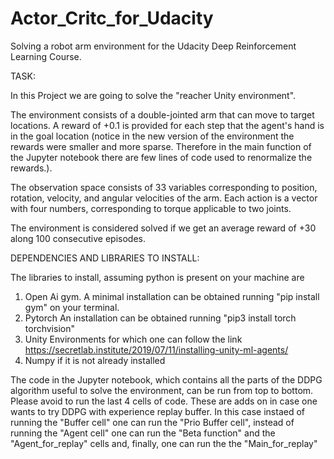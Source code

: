 # Actor_Critc_for_Udacity
Solving a robot arm environment for the Udacity Deep Reinforcement Learning Course.

TASK:

In this Project we are going to solve the "reacher Unity environment".

The environment consists of a double-jointed arm that can move to target locations. A reward of +0.1 is
provided for each step that the agent's hand is in the goal location (notice in the new version of the environment the rewards 
were smaller and more sparse. Therefore in the main function of the Jupyter notebook there are few lines of code used
to renormalize the rewards.).

The observation space consists of 33 variables corresponding to position, rotation, velocity, and angular 
velocities of the arm. Each action is a vector with four numbers, corresponding to torque applicable to two 
joints.

The environment is considered solved if we get an average reward of +30 along 100 consecutive episodes.

DEPENDENCIES AND LIBRARIES TO INSTALL:

The libraries to install, assuming python is present on your machine are

1. Open Ai gym. 
A minimal installation can be obtained running "pip install gym" on your terminal.
2. Pytorch
An installation can be obtained running "pip3 install torch torchvision"
3. Unity Environments
for which one can follow the link https://secretlab.institute/2019/07/11/installing-unity-ml-agents/
4. Numpy if it is not already installed

The code in the Jupyter notebook, which contains all the parts of the DDPG algorithm useful to solve the environment, can be run from top to bottom.
Please avoid to run the last 4 cells of code. These are adds on in case one wants to try DDPG with experience replay buffer. In this case instaed of running the "Buffer cell" one can run the "Prio Buffer cell", instead of running the "Agent cell" one can run the "Beta function" and the "Agent_for_replay" cells and, finally, one can run the the "Main_for_replay"

